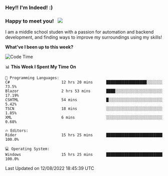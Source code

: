 ### Hey!! I'm Indeed! :) 

### Happy to meet you! &nbsp; ![](https://visitor-badge.glitch.me/badge?page_id=Indeedornot.Indeedornot)

I am a middle school studen with a passion for automation and backend development, and finding ways to improve my surroundings using my skills!

**What've I been up to this week?** 

<!--START_SECTION:waka-->
![Code Time](http://img.shields.io/badge/Code%20Time-0%20secs-blue)

📊 **This Week I Spent My Time On** 

```text
💬 Programming Languages: 
C#                       12 hrs 20 mins      ██████████████████░░░░░░░   73.5% 
Blazor                   2 hrs 53 mins       ████░░░░░░░░░░░░░░░░░░░░░   17.19% 
CSHTML                   54 mins             █░░░░░░░░░░░░░░░░░░░░░░░░   5.42% 
TSCN                     18 mins             ░░░░░░░░░░░░░░░░░░░░░░░░░   1.85% 
XML                      6 mins              ░░░░░░░░░░░░░░░░░░░░░░░░░   0.68%

🔥 Editors: 
Rider                    15 hrs 25 mins      █████████████████████████   100.0%

💻 Operating System: 
Windows                  15 hrs 25 mins      █████████████████████████   100.0%

```


 Last Updated on 12/08/2022 18:45:39 UTC
<!--END_SECTION:waka-->
